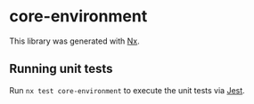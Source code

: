 # core-environment

This library was generated with [Nx](https://nx.dev).

## Running unit tests

Run `nx test core-environment` to execute the unit tests via [Jest](https://jestjs.io).
